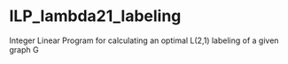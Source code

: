 # ILP_lambda21_labeling
Integer Linear Program for calculating an optimal L(2,1) labeling of a given graph G
